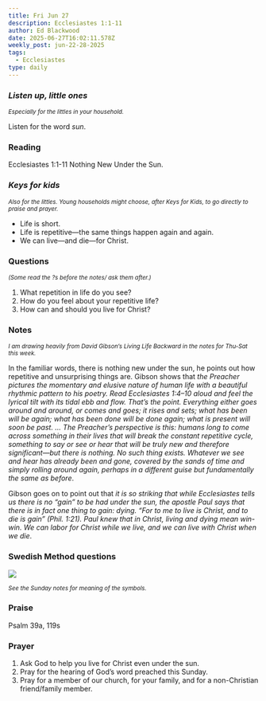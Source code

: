 ```yaml
---
title: Fri Jun 27
description: Ecclesiastes 1:1-11
author: Ed Blackwood
date: 2025-06-27T16:02:11.578Z
weekly_post: jun-22-28-2025
tags:
  - Ecclesiastes
type: daily
---
```

### *Listen up, little ones*

<div><small><i>Especially for the littles in your household.</i></small></div>

Listen for the word *sun*.

### Reading

Ecclesiastes 1:1-11 Nothing New Under the Sun.

### *Keys for kids*

<div><small><i>Also for the littles. Young households might choose, after Keys for Kids, to go directly to praise and prayer.</i></small></div>

* Life is short.
* Life is repetitive—the same things happen again and again.
* We can live—and die—for Christ.

### Questions

<div><small><i>(Some read the ?s before the notes/ ask them after.)</i></small></div>

1. What repetition in life do you see?
2. How do you feel about your repetitive life?
3. How can and should you live for Christ?

### Notes

<div><small><i>I am drawing heavily from David Gibson’s Living Life Backward in the notes for Thu-Sat this week.</i></small></div>

In the familiar words, there is nothing new under the sun, he points out how repetitive and unsurprising things are.  Gibson shows that *the Preacher pictures the momentary and elusive nature of human life with a beautiful rhythmic pattern to his poetry. Read Ecclesiastes 1:4–10 aloud and feel the lyrical tilt with its tidal ebb and flow. That’s the point. Everything either goes around and around, or comes and goes; it rises and sets; what has been will be again; what has been done will be done again; what is present will soon be past. … The Preacher’s perspective is this: humans long to come across something in their lives that will break the constant repetitive cycle, something to say or see or hear that will be truly new and therefore significant—but there is nothing. No such thing exists. Whatever we see and hear has already been and gone, covered by the sands of time and simply rolling around again, perhaps in a different guise but fundamentally the same as before*.

Gibson goes on to point out that *it is so striking that while Ecclesiastes tells us there is no “gain” to be had under the sun, the apostle Paul says that there is in fact one thing to gain: dying. “For to me to live is Christ, and to die is gain” (Phil. 1:21). Paul knew that in Christ, living and dying mean win-win. We can labor for Christ while we live, and we can live with Christ when we die*.

### Swedish Method questions

![](/static/img/family_worship_study_ed-swedish_questions.png)

<div><small><i>See the Sunday notes for meaning of the symbols.</i></small></div>

### Praise

Psalm 39a, 119s

### Prayer

1. Ask God to help you live for Christ even under the sun.
2. Pray for the hearing of God’s word preached this Sunday.
3. Pray for a member of our church, for your family, and for a non-Christian friend/family member.